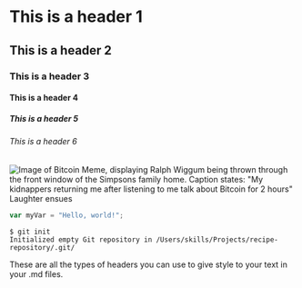 # This is a header 1
## This is a header 2
### This is a header 3
#### This is a header 4
##### This is a header 5
###### This is a header 6

![Image of Bitcoin Meme, displaying Ralph Wiggum being thrown through the front window of the Simpsons family home. Caption states: "My kidnappers returning me after listening to me talk about Bitcoin for 2 hours" *Laughter ensues*](https://coindoo.com/wp-content/uploads/2023/11/1.bitcoin-meme-768x651.png.webp)

``` javascript
var myVar = "Hello, world!";
```
```
$ git init
Initialized empty Git repository in /Users/skills/Projects/recipe-repository/.git/
```











These are all the types of headers you can use to give style to your text in your .md files.
